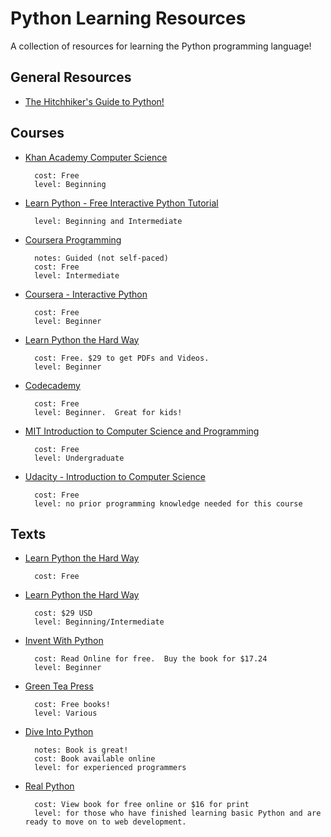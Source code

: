 
# Python Learning Resources

A collection of resources for learning the Python programming language!

## General Resources

- [The Hitchhiker's Guide to Python!](http://docs.python-guide.org/en/latest/)


## Courses

- [Khan Academy Computer Science](https://www.khanacademy.org/science/computer-science/)

        cost: Free
        level: Beginning

- [Learn Python - Free Interactive Python Tutorial](www.learnpython.org/)

        level: Beginning and Intermediate

- [Coursera Programming](https://www.coursera.org/course/programming2)

        notes: Guided (not self-paced)
        cost: Free
        level: Intermediate

- [Coursera - Interactive Python](https://www.coursera.org/course/interactivepython)

        cost: Free
        level: Beginner

- [Learn Python the Hard Way](http://learnpythonthehardway.org/)

        cost: Free. $29 to get PDFs and Videos.
        level: Beginner

- [Codecademy](http://www.codecademy.com/#!/exercises/0)

        cost: Free
        level: Beginner.  Great for kids!

- [MIT Introduction to Computer Science and Programming](http://ocw.mit.edu/courses/electrical-engineering-and-computer-science/6-00-introduction-to-computer-science-and-programming-fall-2008/index.htm)

        cost: Free
        level: Undergraduate

- [Udacity - Introduction to Computer Science](https://www.udacity.com/course/cs101)

        cost: Free
        level: no prior programming knowledge needed for this course



## Texts

- [Learn Python the Hard Way](http://learnpythonthehardway.org/)

        cost: Free

- [Learn Python the Hard Way](https://www.udemy.com/learn-python-the-hard-way/)

        cost: $29 USD
        level: Beginning/Intermediate

- [Invent With Python](http://inventwithpython.com/)

        cost: Read Online for free.  Buy the book for $17.24
        level: Beginner

- [Green Tea Press](http://greenteapress.com/)

        cost: Free books!
        level: Various

- [Dive Into Python](http://www.diveintopython.net/)

        notes: Book is great!
        cost: Book available online
        level: for experienced programmers

- [Real Python](http://www.realpython.com/)

        cost: View book for free online or $16 for print
        level: for those who have finished learning basic Python and are ready to move on to web development.


